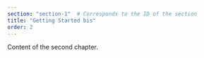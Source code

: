 ```yaml
---
section: "section-1"  # Corresponds to the ID of the section
title: "Getting Started bis"
order: 2
---
```


Content of the second chapter.
